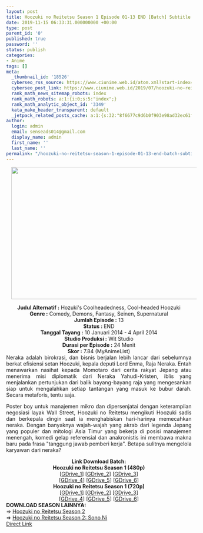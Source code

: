 ```yaml
---
layout: post
title: Hoozuki no Reitetsu Season 1 Episode 01-13 END [Batch] Subtitle Indonesia
date: 2019-11-15 06:33:31.000000000 +00:00
type: post
parent_id: '0'
published: true
password: ''
status: publish
categories:
- Anime
tags: []
meta:
  _thumbnail_id: '18526'
  cyberseo_rss_source: https://www.ciunime.web.id/atom.xml?start-index=1801&max-results=150
  cyberseo_post_link: https://www.ciunime.web.id/2019/07/hoozuki-no-reitetsu-season-1-episode-01.html
  rank_math_news_sitemap_robots: index
  rank_math_robots: a:1:{i:0;s:5:"index";}
  rank_math_analytic_object_id: '3349'
  kata_make_header_transparent: default
  _jetpack_related_posts_cache: a:1:{s:32:"8f6677c9d6b0f903e98ad32ec61f8deb";a:2:{s:7:"expires";i:1643863544;s:7:"payload";a:0:{}}}
author:
  login: admin
  email: senseads014@gmail.com
  display_name: admin
  first_name: ''
  last_name: ''
permalink: "/hoozuki-no-reitetsu-season-1-episode-01-13-end-batch-subtitle-indonesia/"
---
```

<div class="separator" style="clear: both; text-align: center;"><a href="https://1.bp.blogspot.com/-9mLkPgkIDYE/XRzJfVp6fTI/AAAAAAAAaxY/od_O5AX61pg3bOA6UVworf6o3p7XY7OAgCLcBGAs/s1600/Hoozuki%2Bno%2BReitetsu%2BSeason%2B1.jpg" imageanchor="1" style="margin-left: 1em; margin-right: 1em;"><img border="0" data-original-height="720" data-original-width="1280" height="360" src="{{ site.baseurl }}/assets/2019/11/Hoozuki%2Bno%2BReitetsu%2BSeason%2B1.jpg" width="640" /></a></div>
<p>
<div style="text-align: center;"><b>Judul</b><b><b> Alternatif</b> :</b> Hozuki's Coolheadedness, Cool-headed Hoozuki</div>
<div style="text-align: center;"><b><b>Genre :</b></b> Comedy, Demons, Fantasy, Seinen, Supernatural</div>
<div style="text-align: center;"><b>Jumlah Episode :</b> 13<br /><b>Status :&nbsp;</b>END<br /><b>Tanggal Tayang :</b> 10 Januari 2014 - 4 April 2014<br /><b>Studio Produksi :</b> Wit Studio<br /><b>Durasi per Episode :</b> 24 Menit</div>
<div style="text-align: center;"><b>Skor :</b> 7.84 (MyAnimeList)</div>
<div style="text-align: center;"></div>
<div style="text-align: justify;">Neraka adalah birokrasi, dan bisnis berjalan lebih lancar dari sebelumnya berkat efisiensi setan Hoozuki, kepala deputi Lord Enma, Raja Neraka. Entah menawarkan nasihat kepada Momotaro dari cerita rakyat Jepang atau menerima misi diplomatik dari Neraka Yahudi-Kristen, iblis yang menjalankan pertunjukan dari balik bayang-bayang raja yang mengesankan siap untuk mengalahkan setiap tantangan yang masuk ke bubur darah. Secara metaforis, tentu saja.</p>
<p>Poster boy untuk manajemen mikro dan dipersenjatai dengan keterampilan negosiasi layak Wall Street, Hoozuki no Reitetsu mengikuti Hoozuki sadis dan berkepala dingin saat ia menghabiskan hari-harinya memecahkan neraka. Dengan banyaknya wajah-wajah yang akrab dari legenda Jepang yang populer dan mitologi Asia Timur yang bekerja di posisi manajemen menengah, komedi gelap referensial dan anakronistis ini membawa makna baru pada frasa "tanggung jawab pemberi kerja". Betapa sulitnya mengelola karyawan dari neraka?</p></div>
<div style="text-align: justify;"></div>
<div style="text-align: justify;"></div>
<div style="text-align: center;"><b>Link Download Batch:</b></div>
<div style="text-align: center;"><b>Hoozuki no Reitetsu Season 1 (480p)</b></div>
<div style="text-align: center;">[<a href="https://drive.google.com/uc?id=1GkurPI4NjC6JOOv7DZ-SlHBTAAOf-Ggv" target="_blank" rel="noopener">GDrive_1</a>] [<a href="https://drive.google.com/uc?id=1j7RFYibpPp2IJu3ZulXZi1FEFbU8HdfM" target="_blank" rel="noopener">GDrive_2</a>] [<a href="https://drive.google.com/uc?id=1T-j79Qge_eAbZlRz6rrLP-AZ3ndDhpIW" target="_blank" rel="noopener">GDrive_3</a>]<br />[<a href="https://drive.google.com/uc?export=download&amp;id=1Kdk0t28SeGWJjpukUu10fgypr2AHUHoX" target="_blank" rel="noopener">GDrive_4</a>] [<a href="https://drive.google.com/uc?export=download&amp;id=1Rhxvks7gKhxSqu3ELSQ7LgfUwJYofYE3" target="_blank" rel="noopener">GDrive_5</a>] [<a href="https://drive.google.com/uc?export=download&amp;id=1uVuxeAU0wsCpk05PXdJQTUQ01WMB2sgG" target="_blank" rel="noopener">GDrive_6</a>]</div>
<div style="text-align: center;"><b>Hoozuki no Reitetsu Season 1 (720p)</b><br />[<a href="https://drive.google.com/uc?id=1-S-UI0K5sIguUUu9NrTNryWHUi6F92V2" target="_blank" rel="noopener">GDrive_1</a>] [<a href="https://drive.google.com/uc?id=1lPicZQUY3FMiPqB8XHNjJro0-8p2h8je" target="_blank" rel="noopener">GDrive_2</a>] [<a href="https://drive.google.com/uc?id=1axD1ud7nruIYvB876BTI5gUrV3M9AlwX" target="_blank" rel="noopener">GDrive_3</a>]<br />[<a href="https://drive.google.com/uc?export=download&amp;id=1JBD9Vi2uEDBmj-20MCMSym9gXz2hmrZj" target="_blank" rel="noopener">GDrive_4</a>] [<a href="https://drive.google.com/uc?export=download&amp;id=1RIvUjiGr181HYfp-wXHrYmRAQ_h-NBDl" target="_blank" rel="noopener">GDrive_5</a>] [<a href="https://drive.google.com/uc?export=download&amp;id=1niCJQM1a3deIV1rJi5fXIZscGpjdbrVB" target="_blank" rel="noopener">GDrive_6</a>]
<div style="text-align: left;"></div>
<div style="text-align: left;"></div>
<div style="text-align: left;"><b>DOWNLOAD SEASON LAINNYA:</b></div>
<div style="text-align: left;"></div>
<div style="text-align: left;">=&gt;&nbsp;<a href="https://www.ciunime.web.id/2019/07/hoozuki-no-reitetsu-season-2-episode-01.html" target="_blank" rel="noopener">Hoozuki no Reitetsu Season 2</a></div>
<div style="text-align: left;">=&gt; <a href="https://www.ciunime.web.id/2019/07/hoozuki-no-reitetsu-season-2-sono-ni.html" target="_blank" rel="noopener">Hoozuki no Reitetsu Season 2: Sono Ni</a></div>
<div style="text-align: left;"></div>
</div>
<link rel="stylesheet" href="https://cdnjs.cloudflare.com/ajax/libs/font-awesome/4.7.0/css/font-awesome.min.css" />
<div class="divbtn"> <a href="https://handymansurrender.com/fihup8buzv?key=94550f7ce39444073321dde3b8782f97" class="btn"><i class="fa fa-download"></i> Direct Link</a> </div>

